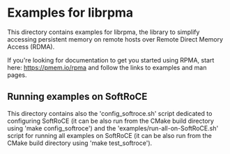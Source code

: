 Examples for librpma
===

This directory contains examples for librpma,
the library to simplify accessing persistent memory
on remote hosts over Remote Direct Memory Access (RDMA).

If you're looking for documentation to get you started using RPMA,
start here: https://pmem.io/rpma and follow the links
to examples and man pages.

## Running examples on SoftRoCE

This directory contains also the 'config_softroce.sh' script
dedicated to configuring SoftRoCE (it can be also run
from the CMake build directory using 'make config_softroce')
and the 'examples/run-all-on-SoftRoCE.sh' script
for running all examples on SoftRoCE (it can be also run
from the CMake build directory using 'make test_softroce').
